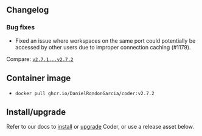 ## Changelog

### Bug fixes

- Fixed an issue where workspaces on the same port could potentially be accessed by other users due to improper connection caching (#1179).

Compare: [`v2.7.1...v2.7.2`](https://github.com/DanielRondonGarcia/coder/compare/v2.7.0...v2.7.1)

## Container image

- `docker pull ghcr.io/DanielRondonGarcia/coder:v2.7.2`

## Install/upgrade

Refer to our docs to [install](https://coder.com/docs/install) or [upgrade](https://coder.com/docs/admin/upgrade) Coder, or use a release asset below.
